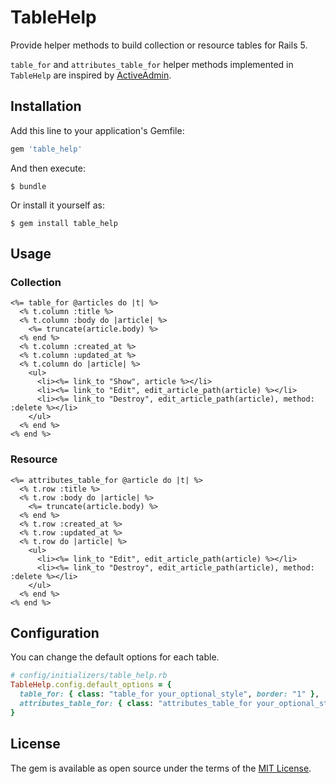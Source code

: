# TableHelp

Provide helper methods to build collection or resource tables for Rails 5.

`table_for` and `attributes_table_for` helper methods implemented in `TableHelp` are inspired by [ActiveAdmin](https://github.com/activeadmin/activeadmin).

## Installation

Add this line to your application's Gemfile:

```ruby
gem 'table_help'
```

And then execute:

    $ bundle

Or install it yourself as:

    $ gem install table_help

## Usage

### Collection

```html+erb
<%= table_for @articles do |t| %>
  <% t.column :title %>
  <% t.column :body do |article| %>
    <%= truncate(article.body) %>
  <% end %>
  <% t.column :created_at %>
  <% t.column :updated_at %>
  <% t.column do |article| %>
    <ul>
      <li><%= link_to "Show", article %></li>
      <li><%= link_to "Edit", edit_article_path(article) %></li>
      <li><%= link_to "Destroy", edit_article_path(article), method: :delete %></li>
    </ul>
  <% end %>
<% end %>
```

### Resource

```html+erb
<%= attributes_table_for @article do |t| %>
  <% t.row :title %>
  <% t.row :body do |article| %>
    <%= truncate(article.body) %>
  <% end %>
  <% t.row :created_at %>
  <% t.row :updated_at %>
  <% t.row do |article| %>
    <ul>
      <li><%= link_to "Edit", edit_article_path(article) %></li>
      <li><%= link_to "Destroy", edit_article_path(article), method: :delete %></li>
    </ul>
  <% end %>
<% end %>
```

## Configuration

You can change the default options for each table.

```ruby
# config/initializers/table_help.rb
TableHelp.config.default_options = {
  table_for: { class: "table_for your_optional_style", border: "1" },
  attributes_table_for: { class: "attributes_table_for your_optional_style", border: "0" },
}
```

## License

The gem is available as open source under the terms of the [MIT License](http://opensource.org/licenses/MIT).
